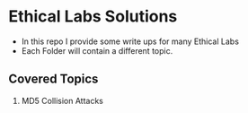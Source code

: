 # Ethical Labs Solutions
* In this repo I provide some write ups for many Ethical Labs
* Each Folder will contain a different topic.

## Covered Topics
1. MD5 Collision Attacks